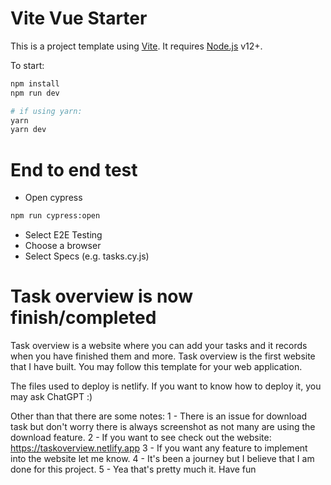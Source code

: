 # Vite Vue Starter

This is a project template using [Vite](https://vitejs.dev/). It requires [Node.js](https://nodejs.org) v12+.

To start:

```sh
npm install
npm run dev

# if using yarn:
yarn
yarn dev
```

# End to end test

- Open cypress

```sh
npm run cypress:open
```

- Select E2E Testing
- Choose a browser
- Select Specs (e.g. tasks.cy.js)

# Task overview is now finish/completed

Task overview is a website where you can add your tasks and it records when you have finished them and more.
Task overview is the first website that I have built.
You may follow this template for your web application.

The files used to deploy is netlify.
If you want to know how to deploy it, you may ask ChatGPT :)

Other than that there are some notes:
1 - There is an issue for download task but don't worry there is always screenshot as not many are using the download feature.
2 - If you want to see check out the website: https://taskoverview.netlify.app
3 - If you want any feature to implement into the website let me know.
4 - It's been a journey but I believe that I am done for this project.
5 - Yea that's pretty much it. Have fun


